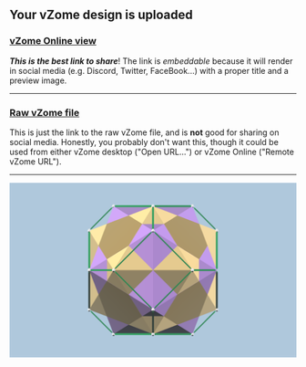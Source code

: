 ## Your vZome design is uploaded

### [vZome Online view][embed]

***This is the best link to share***!  The link is *embeddable* because it will render in social media (e.g. Discord, Twitter, FaceBook...) with a proper title and a preview image.

---

### [Raw vZome file][raw]

This is just the link to the raw vZome file, and is **not** good for
sharing on social media.
Honestly, you probably don't want this, though it could be used from either
vZome desktop ("Open URL...") or vZome Online ("Remote vZome URL").

---

![Image](<2 Icosas in Octahedral .png>)


[embed]: <https://vzome.com/app/embed.py?url=https://raw.githubusercontent.com/John-Kostick/vzome-sharing/main/2021/11/22/13-49-23-2%2BIcosas%2Bin%2BOctahedral%2B/2+Icosas+in+Octahedral+.vZome>
[raw]: <https://raw.githubusercontent.com/John-Kostick/vzome-sharing/main/2021/11/22/13-49-23-2+Icosas+in+Octahedral+/2 Icosas in Octahedral .vZome>
